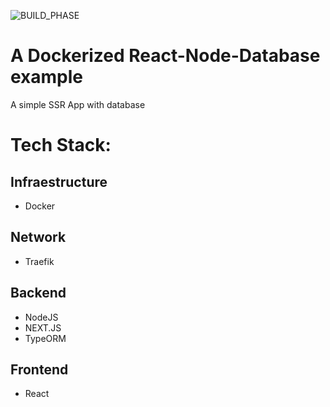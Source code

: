 ![BUILD_PHASE](https://travis-ci.org/kaysermagnus/docker-traefik-mern-example.svg?branch=master)
# A Dockerized React-Node-Database example

A simple SSR App with database

# Tech Stack:

## Infraestructure

* Docker

## Network

* Traefik

## Backend

* NodeJS
* NEXT.JS
* TypeORM

## Frontend

* React

